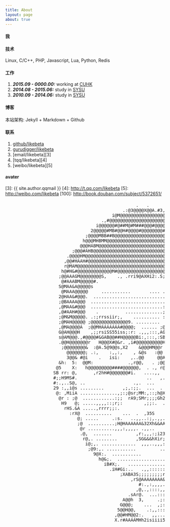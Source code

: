 ```yaml
---
title: About
layout: page
about: true
---
```


#### 我



#### 技术

Linux, C/C++, PHP, Javascript, Lua, Python, Redis

#### 工作

1. ***2015.09 - 0000.00:*** working at [CUHK](http://www.cuhk.edu.hk/english/index.html "香港中文大学")
2. ***2014.08 - 2015.06:*** study in [SYSU](http://www.sysu.edu.cn/2012/cn/index.htm "中山大学")
3. ***2010.09 - 2014.06:*** study in [SYSU](http://www.sysu.edu.cn/2012/cn/index.htm "中山大学")


#### 博客

本站架构: Jekyll + Markdown + Github

#### 联系

1. [github/likebeta][1]
2. [gurudigger/likebeta][2]
3. [email/likebeta][3]
4. [tqq/likebeta][4]
5. [weibo/likebeta][5]

#### avater


[1]: https://github.com/likebeta
[2]: http://gurudigger.com/users/likebeta
[3]: {{ site.author.qqmail }}
[4]: http://t.qq.com/likebeta
[5]: http://weibo.com/likebeta
[100]: http://book.douban.com/subject/5372651/


<div id="avater" class="avater" style="margin-top: 20px;">
	<pre>
                                                 .   .
                                            .:@3@@@@X@@A.#3,A@M5r
                                        i@M@@@@@@@@@@@@@@@@@@@@@@@@
                                    .,#@@@@@@@@@@@@@@@@@@@@@@@@@@@@@@#5@@
                                  i@@@@@@#@##M@#M###@@@#@@@@@@@@@@@@@@@@@H;:
                                2@@@@@#MB#@@H#@@@@#@@@@@@@@#@@@@@@@@@@@@@@@@;
                              ;@@@@MBB##B@@@@@@@@@@@@@@@@@@@@@@@@@@@@@@@@@@@@@#.
                             h@@@MHBMM@@@@@@@@@@@@@@@@@@@@@@@@@@@@@@@@@@@@@@@@@@@
                            @@@HABM@@@@@@@@@@@@@@@@@@@@@@@@@@@@@@@@@@@@@@@@@@@@@@@@
                         ;@@@#AHB@@@@@@@@@@@@@@@@@@@@@@@@@@@@@@@@@@@@@@@@@@@@@@@@@@:.
                       .@@@@HM@@@@@@@@@@@@@@@@@@@@@@@@@@@@@@@@@@@@@@@@@@@@@@@@@@@@@@@
                      ,@@#HAAH#@@@@@@@@@@@@@@@@@@@@@@@@@@@@@@@@@@@@@@@@@@@@@@@@@@@@@@r
                      r@MAM@@@@@@@@@@@@@@@@@@@@@@@@@@@@@@@@@@@@@@@@@@@@@@@@@@@@@@@@@@@i
                     h@#H&#@@@@@@@@@@@@@M#@@@@@@@@@@@@@@@@@@@@@@@@@@@@@@@@@@@@@@@@@@@@S
                    ;@@AAAGM@@@@@@@@S,    ., .rri9@AXHi2:.S;.9sr@M&HA9XXH@@@@@@@@@@@@@@@
                     @#AAABM@@@@@#.                                         ;@@@@@@@@@@@
                    S@MAA&A@@@@@s                           ,... ........     B@@@@@@@@@
                     @MAAA@@@@@     ...........       .... .;:::::::::::,,,,   M@@@@@@@@i
                    2@HAA&#@@@.  ...........................;::::::::::::::::   @@@@@@@@A
                    ;@BAAAA@@@  ............................;:::::::::::::::;:  @@@@@@@@.
                    ,@MAA&#@@@  ...........................:;:::::::::::::::::,.@@@@@@@@#
                    ,@#AAH#@@@    .          ..............;;::::,.       ,:::,.@@@@@@@@;
                    ;@M&M@@@@@. .:;rrssiir;,    .......... ::.   ,;5hHAS3: .::.,@@@@@@@@@
                    ;@MAH@@@@@ ;@@@@@@@@@@@@@@9. .........   r&@@@@@@@@@@@@,,:..@@@@@@@@
                    ,@MA@@@@A  ;@@MHAAAAAAA#@@@@;  ...... ;@@@@@@@@@@@@@@@@2.:, @@@@@@@@r
                    G@AH@@@H    ,;;rsiSS55iss;:r: .,,,:::,AGr;rrrrsisr;:. .   . 5@@@@@@#
                    s@AM@@@.,#@@@@#&GAB@@##H@@@@@Bi:,:::,:SB@@@#M#@@@@@@@@@@#i   @@@@@@@
                    .@@H@@@@@@@r   H@@@X#@&r. ,i#@@@@@@@@@@Hs.:XA@9G@#3X..sM@@@@,5@@@@@@
                     ;@@@@@@@@&  :@A.5@9@@s,X2    &@@@HM@@r  .@52@A@@A.;SG.   M@@@@@@@@@.
                       @@@@@@@; .:,    :,,:,    , &@s   :@@  ,.   :,. ,  :... ,@@@@@@@@s
                       3@@& #@i    .   isi:    ,..@@     @@A ...;2ii; .    .: r@@@@@@@#
                    &h:  5:  @@M:             .,r@@,   . ;@@s             .,..@@h;@#iss2G
                   @5    X:   h@@@@@@@@@####@@@@@@,  . ., r@@@@Ms:,....,;;rsh@@X  G    ,X@
                  SB rr: @,      ,r2hH#@@@@@@@#i.   ....,,  ;3#@@@@@@@@@@@@@@#;   M ..,;.M&
                  #;;H9MS#.                          ..   ,.     .,:::;;;::.   ,, @.:&HX,;@
                  #:.,..S@, ..                  .,.  ...    ,,,              .::: #iBr  ,:@
                  29 :,,i@s .........       ,;,:;;.  ...  .   .:,            .;:: @@rr5s.s#
                   @: ,MiiA ..............,;:;@sr;MM:,::;h@X.rH,:;,.....   . .;:: @i;rsh,@.
                    @r : ;@  ............:;;  rA9;SMr;;;;Gh2H#;  .;,....::,. .;:, #    :@;
                     H9   @; .....,,,,::;r;:        ,;;:.  ..   .......,;r;;::;:.;H ,r&A
                      rHS.&A .....,rrrr;;:.                    ..........:;;;;:: MB5&5.
                        :rX@  ..........    ...  .  ,35S     ....,, ....  :;::::,@;
                           @; .....     .:s.   ..,,..:;,.,,....  ;i, .... .;:::.iG
                           ;@  ..........;H@HAAAAAA&32Xh&&AAA&AAG@G;:.... ,;::: @,
                            @r ..........,,,:,,,,. .,,..    .,:;;:.::.... :;::.i#
                            .@,  .......         ,r:,,,:;i23r,,,     ....:;::,:@
                             r@,. ........       ,SG&&&hXir;:::   ......:;::,:@:
                              i@;,. .............  ,,,..,,,:::,........:;::.;@,
                               ;@9:,. ...........         ...  .......;;:,:GM.
                                 9@X:.  ...........          .......,;;,;hM;
                                   h@&;.  ........................:;::sAA;
                                     iB#X;.   ...............,,:;::r3B3,
                                       .iH#Gi:..   .,,::::::;:::r2A&r
                                           ;XABA3S;;;;;;;;;rsiXG3r
                                               ,rS@AAAAAAAA&X#M
                                                  #:.,:,,,,. rG
                                                 ,@,.,::::,,,:@,
                                              .sAr@.  ...:::,.@@HAi
                                            A@@h  3,     .;::.2X @@@i
                                           G@@@;    ...  ,;::,.,.@@@@2
                                          5@@H@@,    .:,,::::,  #@B#@#3
                                         ,@@#HM@@2:.   ,,....,s@@HA#@ @;
                                         X.r#AAAAMHh2isiiii53AMHAAA#2,:9
	</pre>
</div>

<div class="clear"></div>
